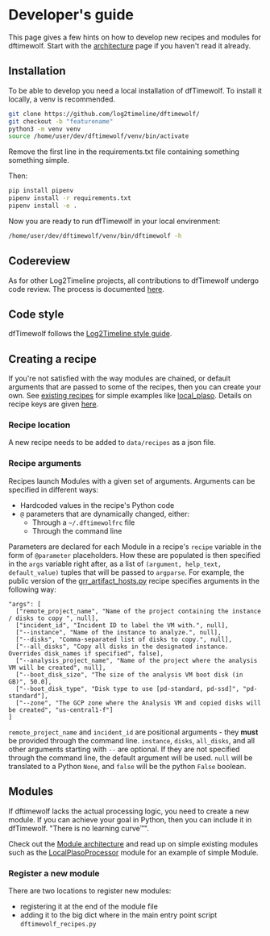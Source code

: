 # Developer's guide

This page gives a few hints on how to develop new recipes and modules for
dftimewolf. Start with the [architecture](architecture.md) page if you haven't
read it already.

## Installation

To be able to develop you need a local installation of dfTimewolf. To install it locally, a venv is recommended.

```bash
git clone https://github.com/log2timeline/dftimewolf/
git checkout -b "featurename"
python3 -m venv venv
source /home/user/dev/dftimewolf/venv/bin/activate
```

Remove the first line in the requirements.txt file containing something something simple.

Then:

```bash
pip install pipenv
pipenv install -r requirements.txt
pipenv install -e .
```

Now you are ready to run dfTimewolf in your local envirenment:

```bash
/home/user/dev/dftimewolf/venv/bin/dftimewolf -h
```

## Codereview

As for other Log2Timeline projects, all contributions to dfTimewolf undergo code
review. The process is documented
[here](https://github.com/log2timeline/l2tdocs/blob/main/process/Code%20review%20process.md).

## Code style

dfTimewolf follows the
[Log2Timeline style guide](https://github.com/log2timeline/l2tdocs/blob/main/process/Style-guide.md).

## Creating a recipe

If you're not satisfied with the way modules are chained, or default arguments
that are passed to some of the recipes, then you can create your own. See
[existing recipes](https://github.com/log2timeline/dftimewolf/tree/main/dftimewolf/cli/recipes)
for simple examples like
[local_plaso](https://github.com/log2timeline/dftimewolf/blob/main/dftimewolf/cli/recipes/local_plaso.py).
Details on recipe keys are given [here](architecture.md#recipes).

### Recipe location

A new recipe needs to be added to `data/recipes` as a json file.

### Recipe arguments

Recipes launch Modules with a given set of arguments. Arguments can be specified
in different ways:

- Hardcoded values in the recipe's Python code
- `@` parameters that are dynamically changed, either:
  - Through a `~/.dftimewolfrc` file
  - Through the command line

Parameters are declared for each Module in a recipe's `recipe` variable in the
form of `@parameter` placeholders. How these are populated is then specified in
the `args` variable right after, as a list of
`(argument, help_text, default_value)` tuples that will be passed to `argparse`.
For example, the public version of the
[grr_artifact_hosts.py](https://github.com/log2timeline/dftimewolf/blob/main/data/recipes/gcp_forensics.json)
recipe specifies arguments in the following way:

    "args": [
      ["remote_project_name", "Name of the project containing the instance / disks to copy ", null],
      ["incident_id", "Incident ID to label the VM with.", null],
      ["--instance", "Name of the instance to analyze.", null],
      ["--disks", "Comma-separated list of disks to copy.", null],
      ["--all_disks", "Copy all disks in the designated instance. Overrides disk_names if specified", false],
      ["--analysis_project_name", "Name of the project where the analysis VM will be created", null],
      ["--boot_disk_size", "The size of the analysis VM boot disk (in GB)", 50.0],
      ["--boot_disk_type", "Disk type to use [pd-standard, pd-ssd]", "pd-standard"],
      ["--zone", "The GCP zone where the Analysis VM and copied disks will be created", "us-central1-f"]
    ]

`remote_project_name` and `incident_id` are positional arguments - they **must** be provided
through the command line. `instance`, `disks`, `all_disks`, and all other arguments starting with `--` are optional. If they are not specified through the command line, the default argument will be used. `null` will be translated to a Python `None`, and `false` will be the python `False` boolean.

## Modules

If dftimewolf lacks the actual processing logic, you need to create a new
module. If you can achieve your goal in Python, then you can include it in
dfTimewolf. "There is no learning curve™".

Check out the [Module architecture](architecture#modules) and read up on simple
existing modules such as the
[LocalPlasoProcessor](https://github.com/log2timeline/dftimewolf/blob/main/dftimewolf/lib/processors/localplaso.py)
module for an example of simple Module.

### Register a new module

There are two locations to register new modules:

- registering it at the end of the module file
- adding it to the big dict where in the main entry point script `dftimewolf_recipes.py`
